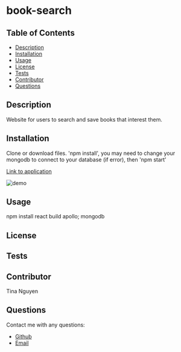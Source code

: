
# book-search
## Table of Contents
* [Description](#description)
* [Installation](#installation)
* [Usage](#Usage)
* [License](#License)
* [Tests](#Tests)
* [Contributor](#Contributor)
* [Questions](#Questions)

## Description 
Website for users to search and save books that interest them. 

## Installation
Clone or download files. 'npm install', you may need to change your mongodb to connect to your database (if error), then 'npm start'

[Link to application](https://tina-book-search.herokuapp.com/)

![demo](https://github.com/ohwhytina/book-search/blob/main/img/Google%20Book%20Search.gif?raw=true)
## Usage
npm install react build apollo; mongodb

## License


## Tests


## Contributor
Tina Nguyen

## Questions 
Contact me with any questions: 
* [Github](https://github.com/ohwhytina)
* [Email](mailto:nguyentinaca@yahoo.com)
